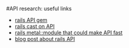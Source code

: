 #API research: useful links
* [rails API gem](https://github.com/rails-api/rails-api)
* [rails cast on API](http://railscasts.com/episodes/348-the-rails-api-gem)
* [rails metal::module that could make API fast](http://weblog.rubyonrails.org/2008/12/17/introducing-rails-metal/)
* [blog post about rails API](http://railsware.com/blog/2013/04/08/api-with-ruby-on-rails-useful-tricks/)
